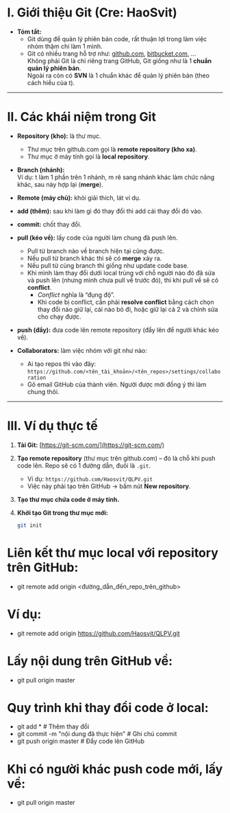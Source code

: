 # I. Giới thiệu Git (Cre: HaoSvit)

* **Tóm tắt:**
  - Git dùng để quản lý phiên bản code, rất thuận lợi trong làm việc nhóm thậm chí làm 1 mình.  
  - Git có nhiều trang hỗ trợ như: [github.com](https://github.com), [bitbucket.com](https://bitbucket.com), ...  
    Không phải Git là chỉ riêng trang GitHub, Git giống như là 1 **chuẩn quản lý phiên bản**.  
    Ngoài ra còn có **SVN** là 1 chuẩn khác để quản lý phiên bản (theo cách hiểu của t).

---

# II. Các khái niệm trong Git
- **Repository (kho):** là thư mục.  
  - Thư mục trên github.com gọi là **remote repository (kho xa)**.  
  - Thư mục ở máy tính gọi là **local repository**.  

- **Branch (nhánh):**  
  Ví dụ: t làm 1 phần trên 1 nhánh, m rẽ sang nhánh khác làm chức năng khác, sau này hợp lại (**merge**).  

- **Remote (máy chủ):** khỏi giải thích, lát ví dụ.  

- **add (thêm):** sau khi làm gì đó thay đổi thì add cái thay đổi đó vào.  

- **commit:** chốt thay đổi.  

- **pull (kéo về):** lấy code của người làm chung đã push lên.  
  - Pull từ branch nào về branch hiện tại cũng được.  
  - Nếu pull từ branch khác thì sẽ có **merge** xảy ra.  
  - Nếu pull từ cùng branch thì giống như update code base.  
  - Khi mình làm thay đổi dưới local trùng với chỗ người nào đó đã sửa và push lên (nhưng mình chưa pull về trước đó), thì khi pull về sẽ có **conflict**.  
    - *Conflict* nghĩa là “đụng độ”.  
    - Khi code bị conflict, cần phải **resolve conflict** bằng cách chọn thay đổi nào giữ lại, cái nào bỏ đi, hoặc giữ lại cả 2 và chỉnh sửa cho chạy được.  

- **push (đẩy):** đưa code lên remote repository (đẩy lên để người khác kéo về).  

- **Collaborators:** làm việc nhóm với git như nào:  
  - Ai tạo repos thì vào đây:  
    `https://github.com/<tên_tài_khoản>/<tên_repos>/settings/collaboration`  
  - Gõ email GitHub của thành viên. Người được mời đồng ý thì làm chung thôi.  

---

# III. Ví dụ thực tế
1. **Tải Git:** [https://git-scm.com/](https://git-scm.com/)  

2. **Tạo remote repository** (thư mục trên github.com) – đó là chỗ khi push code lên. Repo sẽ có 1 đường dẫn, đuôi là `.git`.  
   - Ví dụ: `https://github.com/Haosvit/QLPV.git`  
   - Việc này phải tạo trên GitHub → bấm nút **New repository**.  

3. **Tạo thư mục chứa code ở máy tính.**  

4. **Khởi tạo Git trong thư mục mới:**  
   ```bash
   git init
# Liên kết thư mục local với repository trên GitHub:
- git remote add origin <đường_dẫn_đến_repo_trên_github>
# Ví dụ:
- git remote add origin https://github.com/Haosvit/QLPV.git
# Lấy nội dung trên GitHub về:
- git pull origin master
# Quy trình khi thay đổi code ở local:
- git add *                     # Thêm thay đổi
- git commit -m "nội dung đã thực hiện"   # Ghi chú commit
- git push origin master        # Đẩy code lên GitHub
# Khi có người khác push code mới, lấy về:
- git pull origin master

